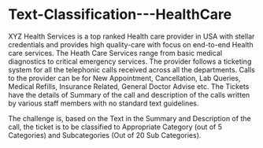 # Text-Classification---HealthCare

XYZ Health Services is a top ranked Health care provider in USA with stellar credentials and provides high quality-care with focus on end-to-end Health care services. The Heath Care Services range from basic medical diagnostics to critical emergency services. The provider follows a ticketing system for all the telephonic calls received across all the departments. Calls to the provider can be for New Appointment, Cancellation, Lab Queries, Medical Refills, Insurance Related, General Doctor Advise etc. The Tickets have the details of Summary of the call and description of the calls written by various staff members with no standard text guidelines. 


The challenge is, based on the Text in the Summary and Description of the call, the ticket is to be classified to Appropriate Category (out of 5 Categories) and Subcategories (Out of 20 Sub Categories). 
